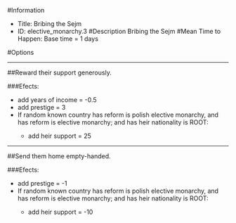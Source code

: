 #Information
 - Title: Bribing the Sejm
 - ID: elective_monarchy.3
#Description
Bribing the Sejm
#Mean Time to Happen:
Base time = 1 days

#Options

___
##Reward their support generously.

###Efects:<ul><li>add years of income = -0.5</li><li>add prestige = 3</li><li>If random known country has reform is polish elective monarchy, and has reform is elective monarchy; and  has heir nationality is ROOT:</li><ul><li>add heir support = 25</li></ul></ul>

___
##Send them home empty-handed.

###Efects:<ul><li>add prestige = -1</li><li>If random known country has reform is polish elective monarchy, and has reform is elective monarchy; and  has heir nationality is ROOT:</li><ul><li>add heir support = -10</li></ul></ul>
